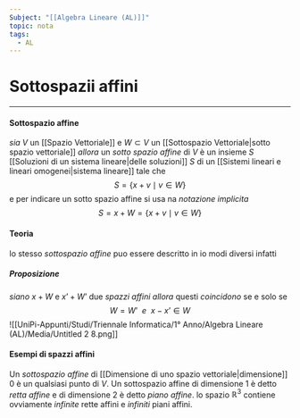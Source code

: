 ```yaml
---
Subject: "[[Algebra Lineare (AL)]]"
topic: nota
tags:
  - AL
---
```

# Sottospazii affini
---

#### Sottospazio affine
_sia_ $V$ un [[Spazio Vettoriale]] e $W \subset V$ un [[Sottospazio Vettoriale|sotto spazio vettoriale]]
_allora_ un _sotto spazio affine_ di $V$ è un insieme $S$ [[Soluzioni di un sistema lineare|delle soluzioni]]  $S$ di un [[Sistemi lineari e lineari omogenei|sistema lineare]] tale che
$$S= \{ x+v\mid v\in W \}$$
e per indicare un sotto spazio affine si usa na _notazione implicita_ $$S=x+W=\{ x+v\mid v \in  W \}$$
#### Teoria
lo stesso _sottospazio affine_ puo essere descritto in io modi diversi infatti
##### Proposizione
_siano_  $x+W$ e $x’+W’$  due _spazzi affini_ 
_allora_ questi _coincidono_ se e solo se  $$W=W’ \ \ e \ \ x-x’ \in W$$
![[UniPi-Appunti/Studi/Triennale Informatica/1° Anno/Algebra Lineare (AL)/Media/Untitled 2 8.png]]
#### Esempi di spazzi affini
 Un _sottospazio affine_ di [[Dimensione di uno spazio vettoriale|dimensione]] 0 è un qualsiasi punto di $V$. Un sottospazio affine di dimensione $1$ è detto *retta affine* e  di dimensione $2$ è detto _piano affine_. lo spazio $\mathbb{R}^3$ contiene ovviamente _infinite_ rette affini e _infiniti_ piani affini.
